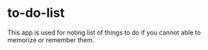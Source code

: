 # to-do-list
This app is used for noting list of things to do if you cannot able to memorize or remember them.
